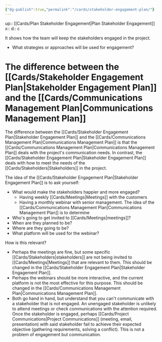 ```yaml
---
{"dg-publish":true,"permalink":"/cards/stakeholder-engagement-plan/"}
---
```


up:: [[Cards/Plan Stakeholder Engagement\|Plan Stakeholder Engagement]] 
x:: 
d:: c

It shows how the team will keep the stakeholders engaged in the project.
- ﻿﻿What strategies or approaches will be used for engagement?

# The difference between the [[Cards/Stakeholder Engagement Plan\|Stakeholder Engagement Plan]] and the [[Cards/Communications Management Plan\|Communications Management Plan]]

The difference between the [[Cards/Stakeholder Engagement Plan\|Stakeholder Engagement Plan]] and the [[Cards/Communications Management Plan\|Communications Management Plan]] is that the [[Cards/Communications Management Plan\|Communications Management Plan]] deals with the project's communication needs. In contrast, the [[Cards/Stakeholder Engagement Plan\|Stakeholder Engagement Plan]] deals with how to meet the needs of the [[Cards/Stakeholders\|Stakeholders]] in the project.  

The idea of the [[Cards/Stakeholder Engagement Plan\|Stakeholder Engagement Plan]] is to ask yourself: 
- What would make the stakeholders happier and more engaged? 
	- Having weekly [[Cards/Meetings\|Meetings]] with the customers
	- Having a monthly webinar with senior management. 
The idea of the [[Cards/Communications Management Plan\|Communications Management Plan]] is to determine
- Who's going to get invited to [[Cards/Meetings\|meetings]]? 
- When are they planned to be?
- Where are they going to be?
- What platform will be used for the webinar? 

How is this relevant? 
- Perhaps the meetings are fine, but some specific [[Cards/Stakeholders\|stakeholders]] are not being invited to [[Cards/Meetings\|Meetings]] that are relevant to them. This should be changed in the [[Cards/Stakeholder Engagement Plan\|Stakeholder Engagement Plan]]. 
- Perhaps the webinars should be more interactive, and the current platform is not the most effective for this purpose. This should be changed in the [[Cards/Communications Management Plan\|Communications Management Plan]]. 
- Both go hand in hand, but understand that you can't communicate with a stakeholder that is not engaged. An unengaged stakeholder is unlikely to attend meetings or check communications with the attention required. Once the stakeholder is engaged, perhaps [[Cards/Project Communications\|Project Communications]] (meeting, email, presentation) with said stakeholder fail to achieve their expected objective (gathering requirements, solving a conflict). This is not a problem of engagement but communication. 
